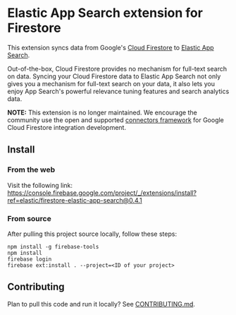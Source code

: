 # Elastic App Search extension for Firestore

This extension syncs data from Google's [Cloud Firestore](https://firebase.google.com/products/firestore) to [Elastic App Search](https://www.elastic.co/app-search/).

Out-of-the-box, Cloud Firestore provides no mechanism for full-text search on data. Syncing your Cloud Firestore data to Elastic App Search not only gives you a mechanism for full-text search on your data, it also lets you enjoy App Search's powerful relevance tuning features and search analytics data.

**NOTE:** This extension is no longer maintained.  We encourage the community use the open and supported [connectors framework](https://www.elastic.co/guide/en/enterprise-search/current/connectors.html#connectors-overview-framework) for Google Cloud Firestore integration development.

## Install

### From the web

Visit the following link: https://console.firebase.google.com/project/_/extensions/install?ref=elastic/firestore-elastic-app-search@0.4.1

### From source

After pulling this project source locally, follow these steps:

```shell
npm install -g firebase-tools
npm install
firebase login
firebase ext:install . --project=<ID of your project>
```

## Contributing

Plan to pull this code and run it locally? See [CONTRIBUTING.md](CONTRIBUTING.md).
